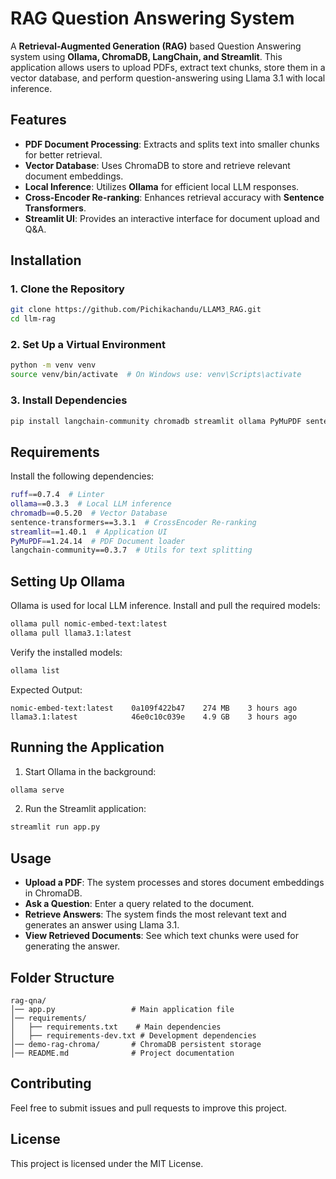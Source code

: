 # RAG Question Answering System

A **Retrieval-Augmented Generation (RAG)** based Question Answering system using **Ollama, ChromaDB, LangChain, and Streamlit**. This application allows users to upload PDFs, extract text chunks, store them in a vector database, and perform question-answering using Llama 3.1 with local inference.

## Features

- **PDF Document Processing**: Extracts and splits text into smaller chunks for better retrieval.
- **Vector Database**: Uses ChromaDB to store and retrieve relevant document embeddings.
- **Local Inference**: Utilizes **Ollama** for efficient local LLM responses.
- **Cross-Encoder Re-ranking**: Enhances retrieval accuracy with **Sentence Transformers**.
- **Streamlit UI**: Provides an interactive interface for document upload and Q&A.

## Installation

### 1. Clone the Repository

```bash
git clone https://github.com/Pichikachandu/LLAM3_RAG.git
cd llm-rag
```

### 2. Set Up a Virtual Environment

```bash
python -m venv venv
source venv/bin/activate  # On Windows use: venv\Scripts\activate
```

### 3. Install Dependencies

```bash
pip install langchain-community chromadb streamlit ollama PyMuPDF sentence-transformers
```

## Requirements

Install the following dependencies:

```bash
ruff==0.7.4  # Linter
ollama==0.3.3  # Local LLM inference
chromadb==0.5.20  # Vector Database
sentence-transformers==3.3.1  # CrossEncoder Re-ranking
streamlit==1.40.1  # Application UI
PyMuPDF==1.24.14  # PDF Document loader
langchain-community==0.3.7  # Utils for text splitting
```

## Setting Up Ollama

Ollama is used for local LLM inference. Install and pull the required models:

```bash
ollama pull nomic-embed-text:latest
ollama pull llama3.1:latest
```

Verify the installed models:

```bash
ollama list
```

Expected Output:

```
nomic-embed-text:latest    0a109f422b47    274 MB    3 hours ago
llama3.1:latest            46e0c10c039e    4.9 GB    3 hours ago
```

## Running the Application

1. Start Ollama in the background:

```bash
ollama serve
```

2. Run the Streamlit application:

```bash
streamlit run app.py
```

## Usage

- **Upload a PDF**: The system processes and stores document embeddings in ChromaDB.
- **Ask a Question**: Enter a query related to the document.
- **Retrieve Answers**: The system finds the most relevant text and generates an answer using Llama 3.1.
- **View Retrieved Documents**: See which text chunks were used for generating the answer.

## Folder Structure

```
rag-qna/
│── app.py                 # Main application file
│── requirements/
│   ├── requirements.txt    # Main dependencies
│   ├── requirements-dev.txt # Development dependencies
│── demo-rag-chroma/       # ChromaDB persistent storage
│── README.md              # Project documentation
```

## Contributing

Feel free to submit issues and pull requests to improve this project.

## License

This project is licensed under the MIT License.

